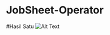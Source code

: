 # JobSheet-Operator
#Hasil Satu
![Alt Text](https://github.com/lethanfadlil/JobSheet-Operator/blob/master/aku%20slow.jpeg)
